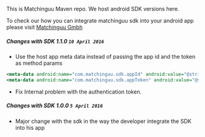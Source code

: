 This is Matchinguu Maven repo.
We host android SDK versions here.

To check our how you can integrate matchinguu sdk into your android app please visit [Matchinguu Gmbh](http://www.matchinguu.com)

##### Changes with SDK 1.1.0                                   `10 April 2016`


- Use the host app meta data instead of passing the app id and the token as method params
```xml
<meta-data android:name="com.matchinguu.sdk.appId" android:value="@string/matchinguu_app_id" />
<meta-data android:name="com.matchinguu.sdk.appToken" android:value="@string/matchinguu_app_token" />
```
- Fix Internal problem with the authentication token.


##### Changes with SDK 1.0.0                                   `5 April 2016`


- Major change with the sdk in the way the developer integrate the SDK into his app
